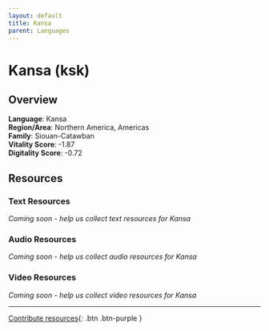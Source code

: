 ```yaml
---
layout: default
title: Kansa
parent: Languages
---
```


# Kansa (ksk)

## Overview

**Language**: Kansa  
**Region/Area**: Northern America, Americas  
**Family**: Siouan-Catawban  
**Vitality Score**: -1.87  
**Digitality Score**: -0.72  

## Resources

### Text Resources
*Coming soon - help us collect text resources for Kansa*

### Audio Resources
*Coming soon - help us collect audio resources for Kansa*

### Video Resources
*Coming soon - help us collect video resources for Kansa*

---

[Contribute resources](https://fairtrain.github.io/){: .btn .btn-purple }
